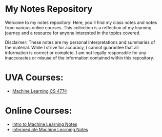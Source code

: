 # My Notes Repository

Welcome to my notes repository! Here, you'll find my class notes and notes from various online courses. This collection is a reflection of my learning journey and a resource for anyone interested in the topics covered.

Disclaimer: These notes are my personal interpretations and summaries of the material. While I strive for accuracy, I cannot guarantee that all information is correct or complete. I am not legally responsible for any inaccuracies or misuse of the information contained within this repository.

# UVA Courses:
- [Machine Learning CS 4774]()
# Online Courses:
- [Intro to Machine Learning Notes](https://github.com/eva-butler/Notes/blob/main/Intro_to_Machine_Learning.md)
- [Intermediate Machine Learning Notes](https://github.com/eva-butler/Notes/blob/main/Intermediate_Machine_Learning.md)
